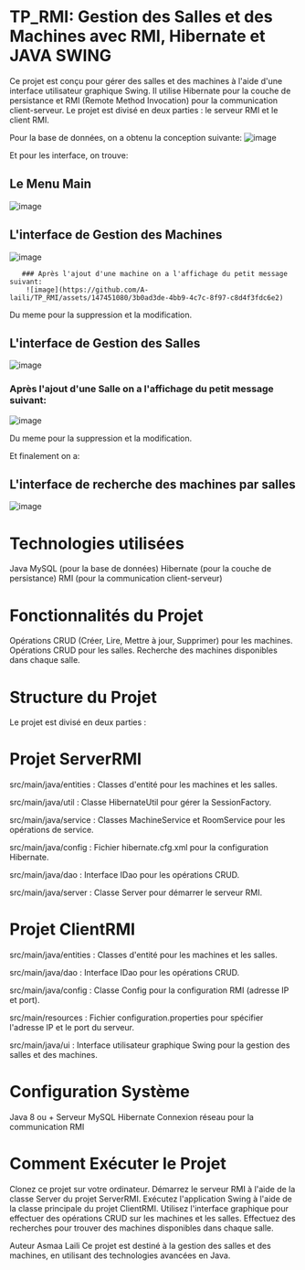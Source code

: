 # TP_RMI: Gestion des Salles et des Machines avec RMI, Hibernate et JAVA SWING 


Ce projet est conçu pour gérer des salles et des machines à l'aide d'une interface utilisateur graphique Swing. Il utilise Hibernate pour la couche de persistance et RMI (Remote Method Invocation) pour la communication client-serveur. Le projet est divisé en deux parties : le serveur RMI et le client RMI.

Pour la base de données, on a obtenu la conception suivante:
![image](https://github.com/A-laili/TP_RMI/assets/147451080/fd490b2b-23c8-498d-a547-f3cbfa0e1072)

Et pour les interface, on trouve: 

 ## Le Menu Main
![image](https://github.com/A-laili/TP_RMI/assets/147451080/cabec067-0a88-4c96-8baf-d3b5600446f3)


## L'interface de Gestion des Machines 
![image](https://github.com/A-laili/TP_RMI/assets/147451080/a1b184e0-428d-49f5-87fe-cad4be5fc1df)

       ### Après l'ajout d'une machine on a l'affichage du petit message suivant:
        ![image](https://github.com/A-laili/TP_RMI/assets/147451080/3b0ad3de-4bb9-4c7c-8f97-c8d4f3fdc6e2)

Du meme pour la suppression et la modification.


## L'interface de Gestion des Salles

![image](https://github.com/A-laili/TP_RMI/assets/147451080/f8669cd8-d602-4725-856f-83fd99998e11)
 ### Après l'ajout d'une Salle on a l'affichage du petit message suivant:
![image](https://github.com/A-laili/TP_RMI/assets/147451080/d1d3801b-cc73-442f-b298-ffdab0e85364)

 
Du meme pour la suppression et la modification.


Et finalement on a:

## L'interface de recherche des machines par salles
![image](https://github.com/A-laili/TP_RMI/assets/147451080/74f7790d-7021-4eaa-b3e3-8fbb7325ebd7)

# Technologies utilisées
Java
MySQL (pour la base de données)
Hibernate (pour la couche de persistance)
RMI (pour la communication client-serveur)

# Fonctionnalités du Projet

Opérations CRUD (Créer, Lire, Mettre à jour, Supprimer) pour les machines.
Opérations CRUD pour les salles.
Recherche des machines disponibles dans chaque salle.

# Structure du Projet
Le projet est divisé en deux parties :

# Projet ServerRMI

src/main/java/entities : Classes d'entité pour les machines et les salles.

src/main/java/util : Classe HibernateUtil pour gérer la SessionFactory.

src/main/java/service : Classes MachineService et RoomService pour les opérations de service.

src/main/java/config : Fichier hibernate.cfg.xml pour la configuration Hibernate.

src/main/java/dao : Interface IDao pour les opérations CRUD.

src/main/java/server : Classe Server pour démarrer le serveur RMI.

# Projet ClientRMI

src/main/java/entities : Classes d'entité pour les machines et les salles.

src/main/java/dao : Interface IDao pour les opérations CRUD.

src/main/java/config : Classe Config pour la configuration RMI (adresse IP et port).

src/main/resources : Fichier configuration.properties pour spécifier l'adresse IP et le port du serveur.

src/main/java/ui : Interface utilisateur graphique Swing pour la gestion des salles et des machines.


# Configuration Système
Java 8 ou +
Serveur MySQL
Hibernate
Connexion réseau pour la communication RMI

# Comment Exécuter le Projet

Clonez ce projet sur votre ordinateur.
Démarrez le serveur RMI à l'aide de la classe Server du projet ServerRMI.
Exécutez l'application Swing à l'aide de la classe principale du projet ClientRMI.
Utilisez l'interface graphique pour effectuer des opérations CRUD sur les machines et les salles.
Effectuez des recherches pour trouver des machines disponibles dans chaque salle.

Auteur
Asmaa Laili
Ce projet est destiné à la gestion des salles et des machines, en utilisant des technologies avancées en Java.


        

        



